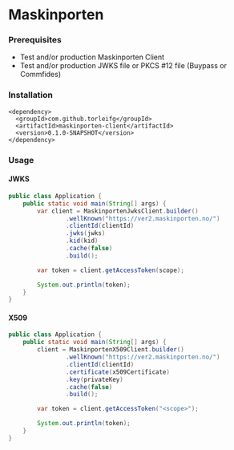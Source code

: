 # Maskinporten

### Prerequisites

* Test and/or production Maskinporten Client
* Test and/or production JWKS file or PKCS #12 file (Buypass or Commfides)

### Installation

```
<dependency>
  <groupId>com.github.torleifg</groupId>
  <artifactId>maskinporten-client</artifactId>
  <version>0.1.0-SNAPSHOT</version>
</dependency>
```

### Usage

#### JWKS

```java
public class Application {
    public static void main(String[] args) {
        var client = MaskinportenJwksClient.builder()
                .wellKnown("https://ver2.maskinporten.no/")
                .clientId(clientId)
                .jwks(jwks)
                .kid(kid)
                .cache(false)
                .build();

        var token = client.getAccessToken(scope);

        System.out.println(token);
    }
}
```

#### X509

```java
public class Application {
    public static void main(String[] args) {
        client = MaskinportenX509Client.builder()
                .wellKnown("https://ver2.maskinporten.no/")
                .clientId(clientId)
                .certificate(x509Certificate)
                .key(privateKey)
                .cache(false)
                .build();

        var token = client.getAccessToken("<scope>");

        System.out.println(token);
    }
}
```